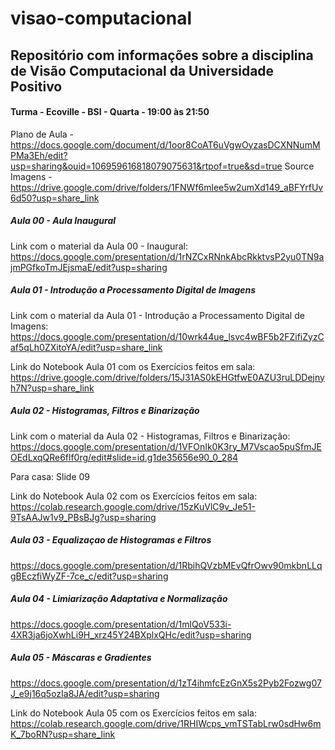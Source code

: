 # visao-computacional

## Repositório com informações sobre a disciplina de Visão Computacional da Universidade Positivo

#### Turma - Ecoville - BSI - Quarta - 19:00 às 21:50

Plano de Aula - https://docs.google.com/document/d/1oor8CoAT6uVgwOyzasDCXNNumMPMa3Eh/edit?usp=sharing&ouid=106959616818079075631&rtpof=true&sd=true
Source Imagens - https://drive.google.com/drive/folders/1FNWf6mlee5w2umXd149_aBFYrfUv6d50?usp=share_link

##### Aula 00 - Aula Inaugural
Link com o material da Aula 00 - Inaugural:
https://docs.google.com/presentation/d/1rNZCxRNnkAbcRkktvsP2yu0TN9ajmPGfkoTmJEjsmaE/edit?usp=sharing

##### Aula 01 - Introdução a Processamento Digital de Imagens
Link com o material da Aula 01 - Introdução a Processamento Digital de Imagens:
https://docs.google.com/presentation/d/10wrk44ue_lsvc4wBF5b2FZifiZyzCaf5qLh0ZXitoYA/edit?usp=share_link

Link do Notebook Aula 01 com os Exercícios feitos em sala:
https://drive.google.com/drive/folders/15J31AS0kEHGtfwE0AZU3ruLDDejnyh7N?usp=share_link

##### Aula 02 - Histogramas, Filtros e Binarização
Link com o material da Aula 02 - Histogramas, Filtros e Binarização:
https://docs.google.com/presentation/d/1VFOnIk0K3ry_M7Vscao5puSfmJEOEdLxqQRe6flf0rg/edit#slide=id.g1de35656e90_0_284

Para casa: Slide 09

Link do Notebook Aula 02 com os Exercícios feitos em sala:
https://colab.research.google.com/drive/15zKuVlC9v_Je51-9TsAAJw1v9_PBsBJg?usp=sharing

##### Aula 03 - Equalizaçao de Histogramas e Filtros
https://docs.google.com/presentation/d/1RbihQVzbMEvQfrOwv90mkbnLLqgBEczfiWyZF-7ce_c/edit?usp=sharing

##### Aula 04 - Limiarização Adaptativa e Normalização
https://docs.google.com/presentation/d/1mlQoV533i-4XR3ja6joXwhLi9H_xrz45Y24BXplxQHc/edit?usp=sharing

##### Aula 05 - Máscaras e Gradientes
https://docs.google.com/presentation/d/1zT4ihmfcEzGnX5s2Pyb2Fozwg07J_e9j16q5ozIa8JA/edit?usp=sharing

Link do Notebook Aula 05 com os Exercícios feitos em sala:
https://colab.research.google.com/drive/1RHIWcps_vmTSTabLrw0sdHw6mK_7boRN?usp=share_link



